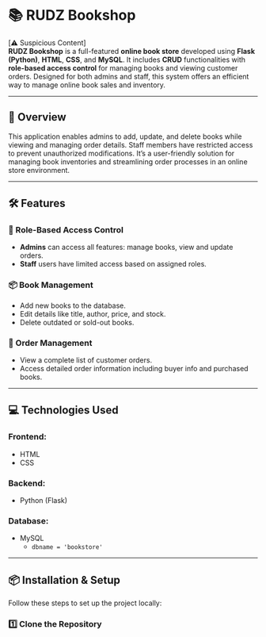 # 📚 RUDZ Bookshop

[⚠️ Suspicious Content]  
**RUDZ Bookshop** is a full-featured **online book store** developed using **Flask (Python)**, **HTML**, **CSS**, and **MySQL**. It includes **CRUD** functionalities with **role-based access control** for managing books and viewing customer orders. Designed for both admins and staff, this system offers an efficient way to manage online book sales and inventory.

---

## 🚀 Overview

This application enables admins to add, update, and delete books while viewing and managing order details. Staff members have restricted access to prevent unauthorized modifications. It’s a user-friendly solution for managing book inventories and streamlining order processes in an online store environment.

---

## 🛠 Features

### 🔐 Role-Based Access Control
- **Admins** can access all features: manage books, view and update orders.
- **Staff** users have limited access based on assigned roles.

### 📦 Book Management
- Add new books to the database.
- Edit details like title, author, price, and stock.
- Delete outdated or sold-out books.

### 📑 Order Management
- View a complete list of customer orders.
- Access detailed order information including buyer info and purchased books.

---

## 💻 Technologies Used

### Frontend:
- HTML
- CSS

### Backend:
- Python (Flask)

### Database:
- MySQL  
  - `dbname = 'bookstore'`

---

## 📦 Installation & Setup

Follow these steps to set up the project locally:

### 1️⃣ Clone the Repository
```bash

